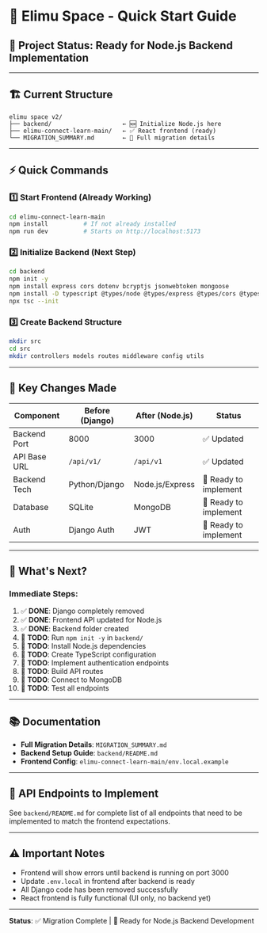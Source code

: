 # 🚀 Elimu Space - Quick Start Guide

## 📌 Project Status: Ready for Node.js Backend Implementation

---

## 🏗️ Current Structure

```
elimu space v2/
├── backend/                    ← 🆕 Initialize Node.js here
├── elimu-connect-learn-main/   ← ✅ React frontend (ready)
└── MIGRATION_SUMMARY.md        ← 📖 Full migration details
```

---

## ⚡ Quick Commands

### 1️⃣ Start Frontend (Already Working)
```bash
cd elimu-connect-learn-main
npm install          # If not already installed
npm run dev          # Starts on http://localhost:5173
```

### 2️⃣ Initialize Backend (Next Step)
```bash
cd backend
npm init -y
npm install express cors dotenv bcryptjs jsonwebtoken mongoose
npm install -D typescript @types/node @types/express @types/cors @types/bcryptjs @types/jsonwebtoken ts-node nodemon
npx tsc --init
```

### 3️⃣ Create Backend Structure
```bash
mkdir src
cd src
mkdir controllers models routes middleware config utils
```

---

## 📝 Key Changes Made

| Component | Before (Django) | After (Node.js) | Status |
|-----------|----------------|-----------------|--------|
| Backend Port | 8000 | 3000 | ✅ Updated |
| API Base URL | `/api/v1/` | `/api/v1` | ✅ Updated |
| Backend Tech | Python/Django | Node.js/Express | 🔄 Ready to implement |
| Database | SQLite | MongoDB | 🔄 Ready to implement |
| Auth | Django Auth | JWT | 🔄 Ready to implement |

---

## 🎯 What's Next?

### Immediate Steps:
1. ✅ **DONE**: Django completely removed
2. ✅ **DONE**: Frontend API updated for Node.js
3. ✅ **DONE**: Backend folder created
4. 🔄 **TODO**: Run `npm init -y` in `backend/`
5. 🔄 **TODO**: Install Node.js dependencies
6. 🔄 **TODO**: Create TypeScript configuration
7. 🔄 **TODO**: Implement authentication endpoints
8. 🔄 **TODO**: Build API routes
9. 🔄 **TODO**: Connect to MongoDB
10. 🔄 **TODO**: Test all endpoints

---

## 📚 Documentation

- **Full Migration Details**: `MIGRATION_SUMMARY.md`
- **Backend Setup Guide**: `backend/README.md`
- **Frontend Config**: `elimu-connect-learn-main/env.local.example`

---

## 🔗 API Endpoints to Implement

See `backend/README.md` for complete list of all endpoints that need to be implemented to match the frontend expectations.

---

## ⚠️ Important Notes

- Frontend will show errors until backend is running on port 3000
- Update `.env.local` in frontend after backend is ready
- All Django code has been removed successfully
- React frontend is fully functional (UI only, no backend yet)

---

**Status**: ✅ Migration Complete | 🚀 Ready for Node.js Backend Development

